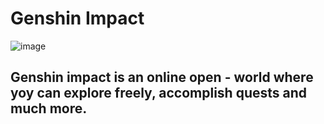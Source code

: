 #  Genshin Impact

![image](https://user-images.githubusercontent.com/102704355/161384782-4dec4ee7-31f9-4e15-9437-51898c88386b.png)

## Genshin impact is an online open - world where yoy can explore freely, accomplish quests and much more. 


